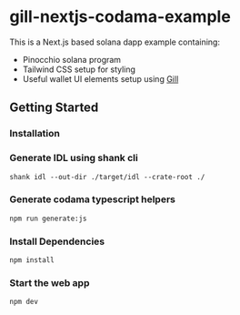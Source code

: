 # gill-nextjs-codama-example

This is a Next.js based solana dapp example containing:

- Pinocchio solana program
- Tailwind CSS setup for styling
- Useful wallet UI elements setup using [Gill](https://www.gillsdk.com/)

## Getting Started

### Installation

### Generate IDL using shank cli

```shell
shank idl --out-dir ./target/idl --crate-root ./

```

### Generate codama typescript helpers

```shell
npm run generate:js
```

### Install Dependencies

```shell
npm install
```

### Start the web app

```shell
npm dev
```
